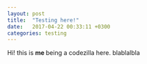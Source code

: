 ```yaml
---
layout: post
title:  "Testing here!"
date:   2017-04-22 00:33:11 +0300
categories: testing
---
```

<p> Hi! this is <b> me </b> being a codezilla here.
blablalbla </p>
